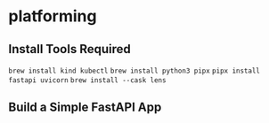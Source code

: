 # platforming

## Install Tools Required

`brew install kind kubectl`
`brew install python3 pipx`
`pipx install fastapi uvicorn`
`brew install --cask lens`


## Build a Simple FastAPI App
